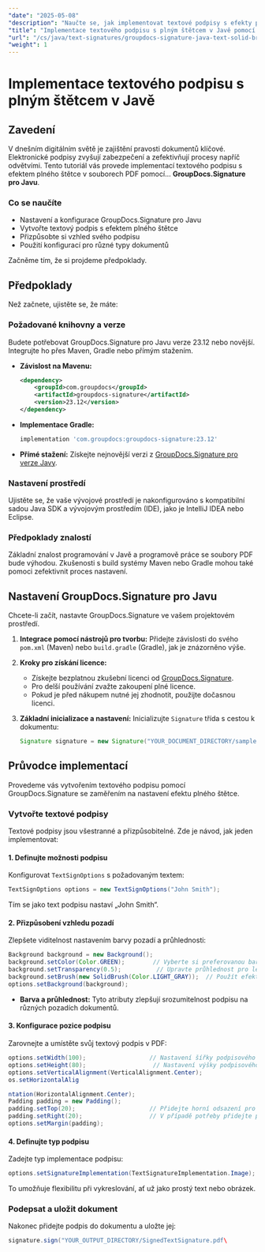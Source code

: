 ```yaml
---
"date": "2025-05-08"
"description": "Naučte se, jak implementovat textové podpisy s efekty plného štětce v PDF pomocí GroupDocs.Signature pro Javu. Zvyšte zabezpečení dokumentů a zefektivnite proces digitálního podepisování."
"title": "Implementace textového podpisu s plným štětcem v Javě pomocí GroupDocs.Signature"
"url": "/cs/java/text-signatures/groupdocs-signature-java-text-solid-brush/"
"weight": 1
---
```


# Implementace textového podpisu s plným štětcem v Javě

## Zavedení

V dnešním digitálním světě je zajištění pravosti dokumentů klíčové. Elektronické podpisy zvyšují zabezpečení a zefektivňují procesy napříč odvětvími. Tento tutoriál vás provede implementací textového podpisu s efektem plného štětce v souborech PDF pomocí... **GroupDocs.Signature pro Javu**.

### Co se naučíte
- Nastavení a konfigurace GroupDocs.Signature pro Javu
- Vytvořte textový podpis s efektem plného štětce
- Přizpůsobte si vzhled svého podpisu
- Použití konfigurací pro různé typy dokumentů

Začněme tím, že si projdeme předpoklady.

## Předpoklady

Než začnete, ujistěte se, že máte:

### Požadované knihovny a verze
Budete potřebovat GroupDocs.Signature pro Javu verze 23.12 nebo novější. Integrujte ho přes Maven, Gradle nebo přímým stažením.

- **Závislost na Mavenu:**
  
  ```xml
  <dependency>
      <groupId>com.groupdocs</groupId>
      <artifactId>groupdocs-signature</artifactId>
      <version>23.12</version>
  </dependency>
  ```

- **Implementace Gradle:**
  
  ```gradle
  implementation 'com.groupdocs:groupdocs-signature:23.12'
  ```

- **Přímé stažení:** 
  Získejte nejnovější verzi z [GroupDocs.Signature pro verze Javy](https://releases.groupdocs.com/signature/java/).

### Nastavení prostředí
Ujistěte se, že vaše vývojové prostředí je nakonfigurováno s kompatibilní sadou Java SDK a vývojovým prostředím (IDE), jako je IntelliJ IDEA nebo Eclipse.

### Předpoklady znalostí
Základní znalost programování v Javě a programově práce se soubory PDF bude výhodou. Zkušenosti s build systémy Maven nebo Gradle mohou také pomoci zefektivnit proces nastavení.

## Nastavení GroupDocs.Signature pro Javu
Chcete-li začít, nastavte GroupDocs.Signature ve vašem projektovém prostředí.

1. **Integrace pomocí nástrojů pro tvorbu:**
   Přidejte závislosti do svého `pom.xml` (Maven) nebo `build.gradle` (Gradle), jak je znázorněno výše.

2. **Kroky pro získání licence:**
   - Získejte bezplatnou zkušební licenci od [GroupDocs.Signature](https://purchase.groupdocs.com/buy).
   - Pro delší používání zvažte zakoupení plné licence.
   - Pokud je před nákupem nutné jej zhodnotit, použijte dočasnou licenci.

3. **Základní inicializace a nastavení:**
   Inicializujte `Signature` třída s cestou k dokumentu:
   
   ```java
   Signature signature = new Signature("YOUR_DOCUMENT_DIRECTORY/sample.pdf");
   ```

## Průvodce implementací
Provedeme vás vytvořením textového podpisu pomocí GroupDocs.Signature se zaměřením na nastavení efektu plného štětce.

### Vytvořte textové podpisy
Textové podpisy jsou všestranné a přizpůsobitelné. Zde je návod, jak jeden implementovat:

#### 1. Definujte možnosti podpisu
Konfigurovat `TextSignOptions` s požadovaným textem:

```java
TextSignOptions options = new TextSignOptions("John Smith");
```
Tím se jako text podpisu nastaví „John Smith“.

#### 2. Přizpůsobení vzhledu pozadí
Zlepšete viditelnost nastavením barvy pozadí a průhlednosti:

```java
Background background = new Background();
background.setColor(Color.GREEN);        // Vyberte si preferovanou barvu pozadí
background.setTransparency(0.5);          // Upravte průhlednost pro lepší viditelnost
background.setBrush(new SolidBrush(Color.LIGHT_GRAY));  // Použít efekt plného štětce
options.setBackground(background);
```

- **Barva a průhlednost:** Tyto atributy zlepšují srozumitelnost podpisu na různých pozadích dokumentů.

#### 3. Konfigurace pozice podpisu
Zarovnejte a umístěte svůj textový podpis v PDF:

```java
options.setWidth(100);                  // Nastavení šířky podpisového pole
options.setHeight(80);                   // Nastavení výšky podpisového pole
options.setVerticalAlignment(VerticalAlignment.Center);
os.setHorizontalAlig

ntation(HorizontalAlignment.Center);
Padding padding = new Padding();
padding.setTop(20);                     // Přidejte horní odsazení pro lepší rozestupy
padding.setRight(20);                   // V případě potřeby přidejte pravé odsazení
options.setMargin(padding);
```

#### 4. Definujte typ podpisu
Zadejte typ implementace podpisu:

```java
options.setSignatureImplementation(TextSignatureImplementation.Image);
```
To umožňuje flexibilitu při vykreslování, ať už jako prostý text nebo obrázek.

### Podepsat a uložit dokument
Nakonec přidejte podpis do dokumentu a uložte jej:

```java
signature.sign("YOUR_OUTPUT_DIRECTORY/SignedTextSignature.pdf\